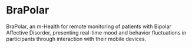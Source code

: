 # BraPolar
 BraPolar, an m-Health for remote monitoring of patients with Bipolar Affective Disorder, presenting real-time mood and behavior fluctuations in participants through interaction with their mobile devices. 
